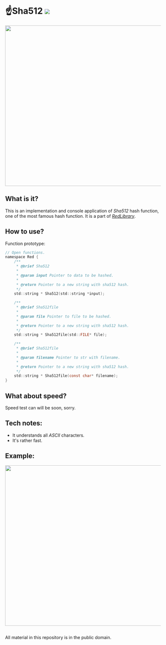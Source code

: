 # ☝️Sha512 ![](https://img.shields.io/apm/l/vim-mode)

<img src="https://github.com/vladimirrogozin/Sha512/blob/main/Screenshots/sha512_main.png?raw=true" style="object-fit:contain;
            width:auto;
            height:520px;">

## What is it?

This is an implementation and console application of _Sha512_ hash function, one of the most famous hash function. It is a part of [_RedLibrary_](https://github.com/Red-company/RedLibrary).

## How to use?

Function prototype:

```C
// Open functions.
namespace Red {
    /**
     * @brief Sha512
     *
     * @param input Pointer to data to be hashed.
     *
     * @return Pointer to a new string with sha512 hash.
     */
    std::string * Sha512(std::string *input);

    /**
     * @brief Sha512file
     *
     * @param file Pointer to file to be hashed.
     *
     * @return Pointer to a new string with sha512 hash.
     */
    std::string * Sha512file(std::FILE* file);

    /**
     * @brief Sha512file
     *
     * @param filename Pointer to str with filename.
     *
     * @return Pointer to a new string with sha512 hash.
     */
    std::string * Sha512file(const char* filename);
}
```

## What about speed?

Speed test can will be soon, sorry.

## Tech notes:

* It understands all _ASCII_ characters.
* It's rather fast.

## Example:

<img src="https://github.com/vladimirrogozin/Sha512/blob/main/Screenshots/sha512_ex.png?raw=true" style="object-fit:contain;
            width:auto;
            height:520px;">

##
All material in this repository is in the public domain.

